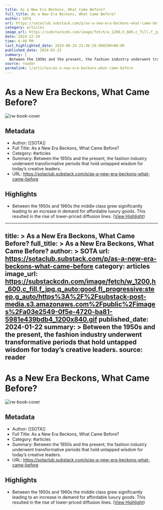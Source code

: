 ```yaml
---
title: As a New Era Beckons, What Came Before?
full_title: As a New Era Beckons, What Came Before?
author: SOTA
url: https://sotaclub.substack.com/p/as-a-new-era-beckons-what-came-before
category: articles
image_url: https://substackcdn.com/image/fetch/w_1200,h_600,c_fill,f_jpg,q_auto:good,fl_progressive:steep,g_auto/https%3A%2F%2Fsubstack-post-media.s3.amazonaws.com%2Fpublic%2Fimages%2Fa03e2549-0f5e-4720-ba81-5981e439bdb4_1200x840.gif
date: 2024-12-29
time: 6:40 PM
last_highlighted_date: 2024-06-24 21:36:19.900290+00:00
published_date: 2024-01-22
summary: |
  Between the 1950s and the present, the fashion industry underwent transformative periods that hold untapped wisdom for today’s creative leaders.
source: reader
permalink: l/articles/as-a-new-era-beckons-what-came-before
---
```

# As a New Era Beckons, What Came Before?

![rw-book-cover](https://substackcdn.com/image/fetch/w_1200,h_600,c_fill,f_jpg,q_auto:good,fl_progressive:steep,g_auto/https%3A%2F%2Fsubstack-post-media.s3.amazonaws.com%2Fpublic%2Fimages%2Fa03e2549-0f5e-4720-ba81-5981e439bdb4_1200x840.gif)

## Metadata
- Author: [[SOTA]]
- Full Title: As a New Era Beckons, What Came Before?
- Category: #articles
- Summary: Between the 1950s and the present, the fashion industry underwent transformative periods that hold untapped wisdom for today’s creative leaders.
- URL: https://sotaclub.substack.com/p/as-a-new-era-beckons-what-came-before

## Highlights
- Between the 1950s and 1960s the middle class grew significantly leading to an increase in demand for affordable luxury goods. This resulted in the rise of lower-priced diffusion lines. ([View Highlight](https://read.readwise.io/read/01j162vaca45zex757ycjm6z1f))


---
title: >
  As a New Era Beckons, What Came Before?
full_title: >
  As a New Era Beckons, What Came Before?
author: >
  SOTA
url: https://sotaclub.substack.com/p/as-a-new-era-beckons-what-came-before
category: articles
image_url: https://substackcdn.com/image/fetch/w_1200,h_600,c_fill,f_jpg,q_auto:good,fl_progressive:steep,g_auto/https%3A%2F%2Fsubstack-post-media.s3.amazonaws.com%2Fpublic%2Fimages%2Fa03e2549-0f5e-4720-ba81-5981e439bdb4_1200x840.gif
published_date: 2024-01-22
summary: >
  Between the 1950s and the present, the fashion industry underwent transformative periods that hold untapped wisdom for today’s creative leaders.
source: reader
---
# As a New Era Beckons, What Came Before?

![rw-book-cover](https://substackcdn.com/image/fetch/w_1200,h_600,c_fill,f_jpg,q_auto:good,fl_progressive:steep,g_auto/https%3A%2F%2Fsubstack-post-media.s3.amazonaws.com%2Fpublic%2Fimages%2Fa03e2549-0f5e-4720-ba81-5981e439bdb4_1200x840.gif)

## Metadata
- Author: [[SOTA]]
- Full Title: As a New Era Beckons, What Came Before?
- Category: #articles
- Summary: Between the 1950s and the present, the fashion industry underwent transformative periods that hold untapped wisdom for today’s creative leaders.
- URL: https://sotaclub.substack.com/p/as-a-new-era-beckons-what-came-before

## Highlights
- Between the 1950s and 1960s the middle class grew significantly leading to an increase in demand for affordable luxury goods. This resulted in the rise of lower-priced diffusion lines. ([View Highlight](https://read.readwise.io/read/01j162vaca45zex757ycjm6z1f))



